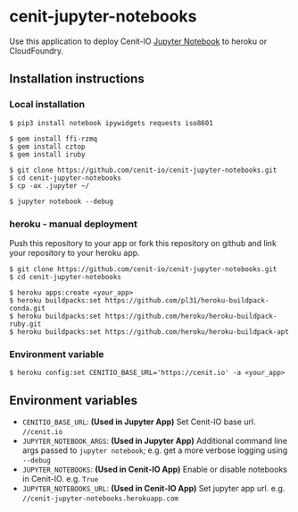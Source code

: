 # cenit-jupyter-notebooks

Use this application to deploy Cenit-IO [Jupyter Notebook](https://jupyter.org/) to
heroku or CloudFoundry.

## Installation instructions

### Local installation

```
$ pip3 install notebook ipywidgets requests iso8601

$ gem install ffi-rzmq
$ gem install cztop
$ gem install iruby

$ git clone https://github.com/cenit-io/cenit-jupyter-notebooks.git
$ cd cenit-jupyter-notebooks
$ cp -ax .jupyter ~/

$ jupyter notebook --debug
```

### heroku - manual deployment

Push this repository to your app or fork this repository on github and link your
repository to your heroku app.

```
$ git clone https://github.com/cenit-io/cenit-jupyter-notebooks.git
$ cd cenit-jupyter-notebooks

$ heroku apps:create <your_app>
$ heroku buildpacks:set https://github.com/pl31/heroku-buildpack-conda.git 
$ heroku buildpacks:set https://github.com/heroku/heroku-buildpack-ruby.git
$ heroku buildpacks:set https://github.com/heroku/heroku-buildpack-apt
```

### Environment variable

```
$ heroku config:set CENITIO_BASE_URL='https://cenit.io' -a <your_app>
```

## Environment variables

- `CENITIO_BASE_URL`: **(Used in Jupyter App)** Set Cenit-IO base url. `//cenit.io`
- `JUPYTER_NOTEBOOK_ARGS`: **(Used in Jupyter App)** Additional command line args passed to `jupyter notebook`; e.g. get a more verbose logging using `--debug`
- `JUPYTER_NOTEBOOKS`: **(Used in Cenit-IO App)** Enable or disable notebooks in Cenit-IO. e.g. `True`
- `JUPYTER_NOTEBOOKS_URL`: **(Used in Cenit-IO App)** Set jupyter app url. e.g. `//cenit-jupyter-notebooks.herokuapp.com`

